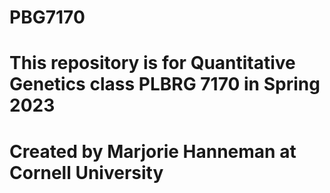 # PBG7170
# This repository is for Quantitative Genetics class PLBRG 7170 in Spring 2023
# Created by Marjorie Hanneman at Cornell University

